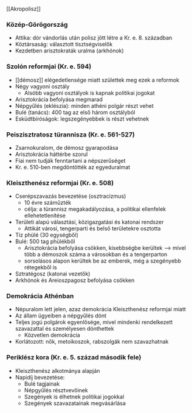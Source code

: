[[Akropolisz]]

### Közép-Görögország
- Attika: dór vándorlás után polisz jött létre a Kr. e. 8. században
- Köztársaság: választott tisztségviselők
- Kezdetben arisztokraták uralma (arkhónok)
### Szolón reformjai (Kr. e. 594)
- [[démosz]] elégedetlensége miatt születtek meg ezek a reformok
- Négy vagyoni osztály
	- Alsóbb vagyoni osztályok is kapnak politikai jogokat
- Arisztokrácia befolyása megmarad
- Népgyűlés (eklészia): minden athéni polgár részt vehet
- Bulé (tanács): 400 tag az első három osztályból
- Esküdtbíróságok: legszegényebbek is részt vehetnek
### Peiszisztratosz türannisza (Kr. e. 561-527)
- Zsarnokuralom, de démosz gyarapodása
- Arisztokrácia háttérbe szorul
- Fiai nem tudják fenntartani a népszerűséget
- Kr. e. 510-ben megdöntötték az egyeduralmat
### Kleiszthenész reformjai (Kr. e. 508)
- Cserépszavazás bevezetése (osztracizmus)
	- 10 évre száműzték
	- célja: a türannisz megakadályozása, a politikai ellenfelek ellehetetlenítése
- Területi alapú választási, közigazgatási és katonai rendszer
	- Attikát városi, tengerparti és belső területekre osztotta
- Tíz phülé (30 egységből)
- Bulé: 500 tag phülékből
	- Arisztokrácia befolyása csökken, kisebbségbe kerültek --> mivel több a démoszok száma a városokban és a tengerparton
	- sorsolásos alapon kerültek be az emberek, még a szegényebb rétegekből is
- Sztratégosz (katonai vezetők)
- Arkhónok és Areioszpagosz befolyása csökken
### Demokrácia Athénban
- Népuralom lett jelen, azaz demokrácia Kleiszthenész reformjai miatt
- Az állam ügyeiben a népgyűlés dönt
- Teljes jogú polgárok egyenlősége, mivel mindenki rendelkezett szavazattal és személyesen dönthettek
	- Közvetlen demokrácia
- Korlátozott: nők, metoikoszok, rabszolgák nem szavazhatnak
### Periklész kora (Kr. e. 5. század második fele)
- Kleiszthenész alkotmánya alapján
- Napidíj bevezetése:
    - Bulé tagjainak
    - Népgyűlés résztvevőinek
    - Szegények is élhetnek politikai jogokkal
    - Szegények szavazatainak megvásárlása